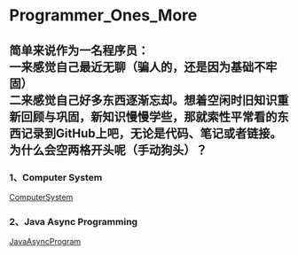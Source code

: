 # Programmer_Ones_More

​        简单来说作为一名程序员：<br>
​       一来感觉自己最近无聊（骗人的，还是因为基础不牢固）<br>
​       二来感觉自己好多东西逐渐忘却。想着空闲时旧知识重新回顾与巩固，新知识慢慢学些，那就索性平常看的东西记录到GitHub上吧，无论是代码、笔记或者链接。<br>
​        为什么会空两格开头呢（手动狗头）？
​         
-----

### 1、Computer System

<a href = "https://github.com/GingJing/Programmer_Ones_More/tree/master/ComputerSystem">ComputerSystem</a>

### 2、Java Async Programming

<a href = "https://github.com/GingJing/Programmer_Ones_More/tree/master/JavaAsyncProgram">JavaAsyncProgram</a>